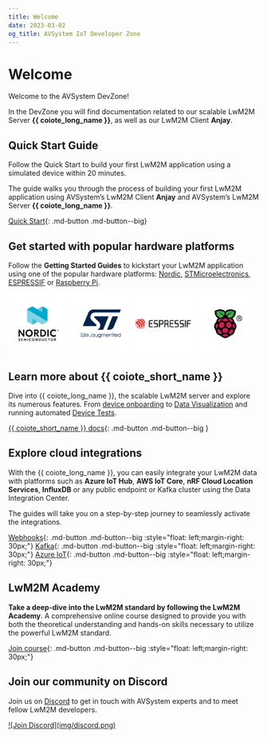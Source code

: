 ```yaml
---
title: Welcome
date: 2023-03-02
og_title: AVSystem IoT Developer Zone
---
```


<meta content="img/AVSystem-social.png" property="og:image"/>


# Welcome

Welcome to the AVSystem DevZone!

In the DevZone you will find documentation related to our scalable LwM2M Server **{{ coiote_long_name }}**, as well as our LwM2M Client **Anjay**.


## Quick Start Guide

Follow the Quick Start to build your first LwM2M application using a simulated device within 20 minutes.

The guide walks you through the process of building your first LwM2M application using AVSystem’s LwM2M Client **Anjay** and AVSystem’s LwM2M Server **{{ coiote_long_name }}**.

[Quick Start](quickstart/){: .md-button .md-button--big}

## Get started with popular hardware platforms

Follow the **Getting Started Guides** to kickstart your LwM2M application using one of the popular hardware platforms: [Nordic](LwM2M_Client/Nordic/Thingy91/), [STMicroelectronics](LwM2M_Client/STMicroelectronics/Building_LwM2M_applications/Building_LwM2M_applications_with_I-CUBE-Anjay/), [ESPRESSIF](LwM2M_Client/ESP32/M5Stick/) or [Raspberry Pi](Anjay_integrations/RaspberryPi_integration/RaspberryPi-Pico-W/).


[<img src="img/Nordic.jpg" alt="Nordic" title="Nordic" width="24%"/>](LwM2M_Client/Nordic/Thingy91/)
[<img src="img/ST.jpg" alt="STM" title="STM" width="24%" />](LwM2M_Client/STMicroelectronics/Building_LwM2M_applications/Building_LwM2M_applications_with_I-CUBE-Anjay/)
[<img src="img/ESP.jpg" alt="ESPPRESSIF" title="ESPPRESSIF" width="24%" />](LwM2M_Client/ESP32/M5Stick/)
[<img src="img/RPI.jpg" alt="Raspberry Pi" title="Raspberry Pi" width="24%" />](Anjay_integrations/RaspberryPi_integration/RaspberryPi-Pico-W/)

## Learn more about {{ coiote_short_name }}

Dive into {{ coiote_long_name }}, the scalable LwM2M server and explore its numerous features. From [device onboarding](Coiote_IoT_DM/User_Interface/Device_onboarding/) to [Data Visualization](Coiote_IoT_DM/Quick_Start/Visualize_device_data/) and running automated [Device Tests](Coiote_IoT_DM/Device_tests/Overview/).

[{{ coiote_short_name }} docs](Coiote_IoT_DM/introduction/){: .md-button .md-button--big }


## Explore cloud integrations

With the {{ coiote_long_name }}, you can easily integrate your LwM2M data with platforms such as **Azure IoT Hub**, **AWS IoT Core**, **nRF Cloud Location Services**, **InfluxDB** or any public endpoint or Kafka cluster using the Data Integration Center.

The guides will take you on a step-by-step journey to seamlessly activate the integrations.

[Webhooks](Cloud_integrations/webhooks.md){: .md-button .md-button--big :style="float: left;margin-right: 30px;"} 
[Kafka](Cloud_integrations/kafka.md){: .md-button .md-button--big :style="float: left;margin-right: 30px;"} 
[Azure IoT](Cloud_integrations/Azure_IoT/Azure_IoT_Hub/Configure_Azure_IoT_Hub_integration.md){: .md-button .md-button--big :style="float: left;margin-right: 30px;"} 

## LwM2M Academy

**Take a deep-dive into the LwM2M standard by following the LwM2M Academy**. A comprehensive online course designed to provide you with both the theoretical understanding and hands-on skills necessary to utilize the powerful LwM2M standard.

[Join course](/academy){: .md-button .md-button--big :style="float: left;margin-right: 30px;"} 


## Join our community on Discord

Join us on <a href="https://discord.avsystem.com/" target="_blank">Discord</a> to get in touch with AVSystem experts and to meet fellow LwM2M developers.

<a href="https://discord.avsystem.com/" target="_blank">
![Join Discord](img/discord.png)
</a>

